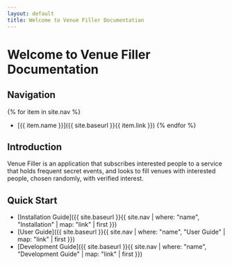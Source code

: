 ```yaml
---
layout: default
title: Welcome to Venue Filler Documentation
---
```


# Welcome to Venue Filler Documentation

## Navigation

{% for item in site.nav %}
- [{{ item.name }}]({{ site.baseurl }}{{ item.link }})
{% endfor %}

## Introduction

Venue Filler is an application that subscribes interested people to a service that holds frequent secret events, and looks to fill venues with interested people, chosen randomly, with verified interest.

## Quick Start

- [Installation Guide]({{ site.baseurl }}{{ site.nav | where: "name", "Installation" | map: "link" | first }})
- [User Guide]({{ site.baseurl }}{{ site.nav | where: "name", "User Guide" | map: "link" | first }})
- [Development Guide]({{ site.baseurl }}{{ site.nav | where: "name", "Development Guide" | map: "link" | first }})


